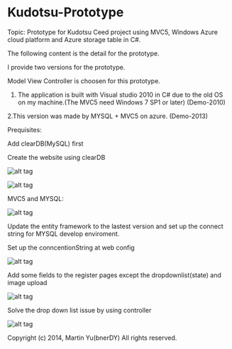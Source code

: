 Kudotsu-Prototype
=================

Topic: Prototype for Kudotsu Ceed project using MVC5, Windows Azure cloud platform and Azure storage table in C#.

The following content is the detail for the prototype.

I provide two versions for the prototype.

Model View Controller is choosen for this prototype.


1. The application is built with Visual studio 2010 in C# due to the old OS on my machine.(The MVC5 need Windows 7 SP1 or later) (Demo-2010)


2.This version was made by MYSQL + MVC5 on azure. (Demo-2013)

Prequisites:

Add clearDB(MySQL) first

Create the website using clearDB

![alt tag](https://raw2.github.com/bnerDY/Kudotsu-Prototype/master/Demo-images/5.jpg)

![alt tag](https://raw2.github.com/bnerDY/Kudotsu-Prototype/master/Demo-images/6.jpg)


MVC5 and MYSQL:

![alt tag](https://raw2.github.com/bnerDY/Kudotsu-Prototype/master/Demo-images/1.jpg)

Update the entity framework to the lastest version and set up the connect string for MYSQL develop enviroment.

Set up the conncentionString at web config


![alt tag](https://raw2.github.com/bnerDY/Kudotsu-Prototype/master/Demo-images/2.jpg)

Add some fields to the register pages except the dropdownlist(state) and image upload

![alt tag](https://raw2.github.com/bnerDY/Kudotsu-Prototype/master/Demo-images/4.jpg)

Solve the drop down list issue by using controller

![alt tag](https://raw2.github.com/bnerDY/Kudotsu-Prototype/master/Demo-images/3.jpg)


Copyright (c) 2014, Martin Yu(bnerDY)
All rights reserved.
